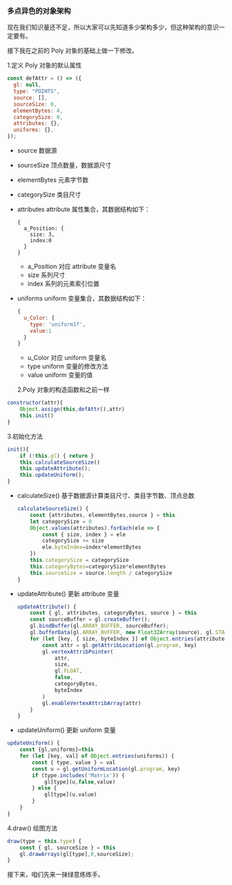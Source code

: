 ### 多点异色的对象架构

现在我们知识量还不足，所以大家可以先知道多少架构多少，但这种架构的意识一定要有。

接下我在之前的 Poly 对象的基础上做一下修改。

1.定义 Poly 对象的默认属性

```js
const defAttr = () => ({
  gl: null,
  type: "POINTS",
  source: [],
  sourceSize: 0,
  elementBytes: 4,
  categorySize: 0,
  attributes: {},
  uniforms: {},
});
```

- source 数据源

- sourceSize 顶点数量，数据源尺寸

- elementBytes 元素字节数

- categorySize 类目尺寸

- attributes attribute 属性集合，其数据结构如下：

  ```
  {
    a_Position: {
      size: 3,
      index:0
    }
  }
  ```

  - a_Position 对应 attribute 变量名
  - size 系列尺寸
  - index 系列的元素索引位置

- uniforms uniform 变量集合，其数据结构如下：

  ```js
  {
    u_Color: {
      type: 'uniform1f',
      value:1
    }
  }
  ```

  - u_Color 对应 uniform 变量名
  - type uniform 变量的修改方法
  - value uniform 变量的值

  2.Poly 对象的构造函数和之前一样

```js
constructor(attr){
    Object.assign(this,defAttr(),attr)
    this.init()
}
```

3.初始化方法

```js
init(){
    if (!this.gl) { return }
    this.calculateSourceSize()
    this.updateAttribute();
    this.updateUniform();
}
```

- calculateSize() 基于数据源计算类目尺寸、类目字节数、顶点总数

  ```js
  calculateSourceSize() {
      const {attributes, elementBytes,source } = this
      let categorySize = 0
      Object.values(attributes).forEach(ele => {
          const { size, index } = ele
          categorySize += size
          ele.byteIndex=index*elementBytes
      })
      this.categorySize = categorySize
      this.categoryBytes=categorySize*elementBytes
      this.sourceSize = source.length / categorySize
  }
  ```

- updateAttribute() 更新 attribute 变量

  ```js
  updateAttribute() {
      const { gl, attributes, categoryBytes, source } = this
      const sourceBuffer = gl.createBuffer();
      gl.bindBuffer(gl.ARRAY_BUFFER, sourceBuffer);
      gl.bufferData(gl.ARRAY_BUFFER, new Float32Array(source), gl.STATIC_DRAW)
      for (let [key, { size, byteIndex }] of Object.entries(attributes)) {
          const attr = gl.getAttribLocation(gl.program, key)
          gl.vertexAttribPointer(
              attr,
              size,
              gl.FLOAT,
              false,
              categoryBytes,
              byteIndex
          )
          gl.enableVertexAttribArray(attr)
      }
  }
  ```

- updateUniform() 更新 uniform 变量

```js
updateUniform() {
    const {gl,uniforms}=this
    for (let [key, val] of Object.entries(uniforms)) {
        const { type, value } = val
        const u = gl.getUniformLocation(gl.program, key)
        if (type.includes('Matrix')) {
            gl[type](u,false,value)
        } else {
            gl[type](u,value)
        }
    }
}
```

4.draw() 绘图方法

```js
draw(type = this.type) {
    const { gl, sourceSize } = this
    gl.drawArrays(gl[type],0,sourceSize);
}
```

接下来，咱们先来一抹绿意练练手。
